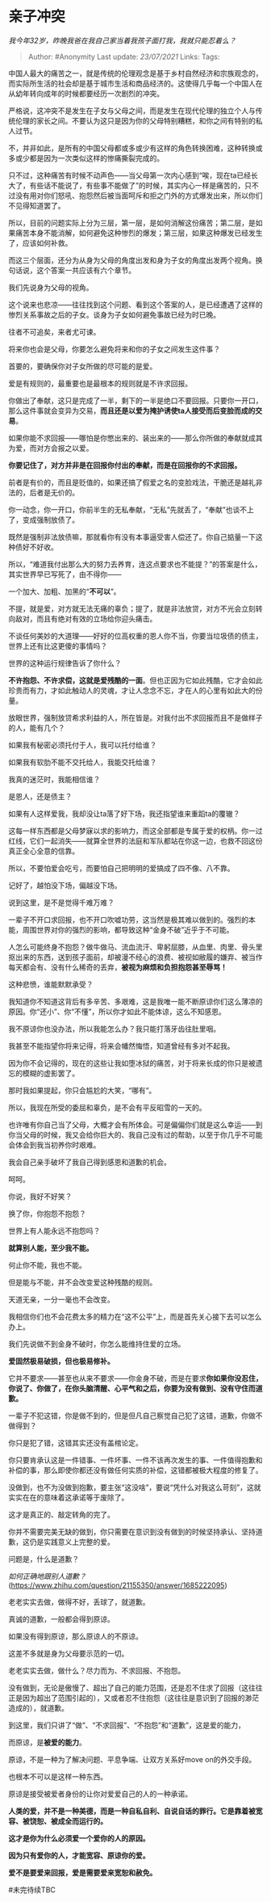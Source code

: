 # 亲子冲突
*我今年32岁，昨晚我爸在我自己家当着我孩子面打我，我就只能忍着么？*

> Author: #Anonymity
> Last update: *23/07/2021* 
> Links:
> Tags:  


中国人最大的痛苦之一，就是传统的伦理观念是基于乡村自然经济和宗族观念的，而实际所生活的社会却是基于城市生活和商品经济的。这使得几乎每一个中国人在从幼年转向成年的时候都要经历一次剧烈的冲突。

严格说，这冲突不是发生在子女与父母之间，而是发生在现代伦理的独立个人与传统伦理的家长之间。不要认为这只是因为你的父母特别糟糕，和你之间有特别的私人过节。

不，并非如此，是所有的中国父母都或多或少有这样的角色转换困难，这种转换或多或少都是因为一次类似这样的惨痛撕裂完成的。

只不过，这种痛苦有时候不动声色——当父母第一次内心感到“唉，现在ta已经长大了，有些话不能说了，有些事不能做了”的时候，其实内心一样是痛苦的，只不过没有用对你们怒吼、抱怨然后被当面呵斥和拒之门外的方式爆发出来，所以你们不见得知道罢了。

所以，目前的问题实际上分为三层，第一层，是如何消解这份痛苦；第二层，是如果痛苦本身不能消解，如何避免这种惨烈的爆发；第三层，如果这种爆发已经发生了，应该如何补救。

而这三个层面，还分为从身为父母的角度出发和身为子女的角度出发两个视角。换句话说，这个答案一共应该有六个章节。

我们先说身为父母的视角。

这个说来也悲凉——往往找到这个问题、看到这个答案的人，是已经遭遇了这样的惨烈关系事故之后的子女。谈身为子女如何避免事故已经为时已晚。

往者不可追矣，来者尤可谏。

将来你也会是父母，你要怎么避免将来和你的子女之间发生这件事？

首要的，要确保你对子女所做的尽可能的是爱。

爱是有规则的，最重要也是最根本的规则就是不许求回报。

你做出了奉献，这只是完成了一半，剩下的一半是绝口不要回报。只要你一开口，那么这件事就会变异为交易，**而且还是以爱为掩护诱使ta人接受而后变脸而成的交易**。

如果你能不求回报——哪怕是你憋出来的、装出来的——那么你所做的奉献就成其为爱，而对方会报之以爱。

**你要记住了，对方并非是在回报你付出的奉献，而是在回报你的不求回报。**

前者是有价的，而且是贬值的，如果还搞了假爱之名的变脸戏法，干脆还是越礼非法的，后者是无价的。

你一动念，你一开口，你前半生的无私奉献，“无私”先就丢了，“奉献”也谈不上了，变成强制放债了。

既然是强制非法放债嘛，那就看你有没有本事逼受害人偿还了。你自己掂量一下这种债好不好收。

所以，“难道我付出那么大的努力去养育，连这点要求也不能提？”的答案是什么，其实世界早已写死了，由不得你——

一个加大、加粗、加黑的“**不可以**”。

不提，就是爱，对方就无法无痛的辜负；提了，就是非法放贷，对方不光会立刻转向敌对，而且有绝对有效的立场给你迎头痛击。

不谈任何美妙的大道理——好好的位高权重的恩人你不当，你要当垃圾债的债主，世界上还有比这更傻的事情吗？

世界的这种运行规律告诉了你什么？

**不许抱怨、不许求偿，这就是爱残酷的一面**。但也正因为它如此残酷，它才会如此珍贵而有力，才如此触动人的灵魂，才让人念念不忘，才在人的心里有如此大的份量。

放眼世界，强制放贷希求利益的人，所在皆是。对我付出不求回报而且不是做样子的人，能有几个？

如果我有秘密必须托付于人，我可以托付给谁？

如果我有软肋不能不交托给人，我能交托给谁？

我真的迷茫时，我能相信谁？

是恩人，还是债主？

如果有人这样爱我，我却没让ta落了好下场，我还指望谁来重蹈ta的覆辙？

这每一样东西都是父母梦寐以求的影响力，而这全部都是专属于爱的权柄。你一过红线，它们一起消失——就算全世界的法庭和军队都站在你这一边，也救不回这份真正全心全意的信靠。

所以，不要怕爱会吃亏，而要怕自己把明明的爱搞成了四不像、八不靠。

记好了，越怕没下场，偏越没下场。

说到这里，是不是觉得千难万难？

一辈子不开口求回报，也不开口吹嘘功劳，这当然是极其难以做到的。强烈的本能，周围世界对你的强烈的影响，都导致这种“金身不破”近乎于不可能。

人怎么可能终身不抱怨？做牛做马、流血流汗、卑躬屈膝，从血里、肉里、骨头里抠出来的东西，送到孩子面前，却被漫不经心的浪费、被视如敝履的嫌弃、被当作每天都会有、没有什么稀奇的丢弃，**被视为麻烦和负担抱怨甚至辱骂！**

这种悲愤，谁能默默承受？

我知道你不知道这背后有多辛苦、多艰难，这是我唯一能不断原谅你们这么薄凉的原因。你“还小”、你“不懂”，所以你才如此不能体谅，这么不知感恩。

我不原谅你也没办法，所以我能怎么办？我只能打落牙齿往肚里咽。

我甚至不能指望你将来记得，将来会幡然悔悟，知道曾经有多对不起我。

因为你不会记得的，现在的这些让我如堕冰狱的痛苦，对于将来长成的你只是被遗忘的模糊的虚影罢了。

那时我如果提起，你只会尴尬的大笑，“哪有”。

所以，我现在所受的委屈和辜负，是不会有平反昭雪的一天的。

也许唯有你自己当了父母，大概才会有所体会。可是偏偏你们就是这么幸运——到你当父母的时候，我又会给你巨大的、我自己没有过的帮助，以至于你几乎不可能会体会到我当初养你时艰难。

我会自己亲手破坏了我自己得到感恩和道歉的机会。

呵呵。

你说，我好不好笑？

  


换了你，你抱怨不抱怨？

  


世界上有人能永远不抱怨吗？

**就算别人能，至少我不能。**

何止你不能，我也不能。

但是能与不能，并不会改变爱这种残酷的规则。

天道无亲，一分一毫也不会改变。

我相信你们也不会花费太多的精力在“这不公平”上，而是首先关心接下去可以怎么办上。

我们先说做不到金身不破时，你怎么能维持住爱的立场。

**爱固然极易破损，但也极易修补。**

它并不要求——甚至也从来不要求——你金身不破，而是在要求**你如果你没忍住，你说了、你做了，在你头脑清醒、心平气和之后，你要为没有做到、没有守住而道歉。**

一辈子不犯这错，你是做不到的，但是但凡自己察觉自己犯了这错，道歉，你做不做得到？

你只是犯了错，这错其实还没有盖棺论定。

你只要肯承认这是一件错事、一件坏事、一件不该再次发生的事、一件值得抱歉和补偿的事，那么即使你都还没有做任何实质的补偿，这错都被极大程度的修复了。

没做到，也不为没做到抱歉，要主张“这没啥”，要说“凭什么对我这么苛刻”，这就实实在在的意味着这承诺等于废除了。

这才是真正的、敲定转角的完了。

你并不需要完美无缺的做到，你只需要在意识到没有做到的时候坚持承认、坚持道歉，这仍是实践意义上完整的爱。

问题是，什么是道歉？

*如何正确地跟别人道歉？*(https://www.zhihu.com/question/21155350/answer/1685222095)  


老老实实去做，做得不好，丢球了，就道歉。

真诚的道歉，一般都会得到原谅。

如果没有得到原谅，那么原谅人的不原谅。

这差不多就是身为父母要示范的一切。

老老实实去做，做什么？尽力而为、不求回报、不抱怨。

没有做到，无论是傲慢了、超出了自己的能力范围，还是忍不住求了回报（这往往正是因为超出了范围引起的），又或者忍不住抱怨（这往往是意识到了回报的渺茫造成的），就道歉。

到这里，我们只讲了“做”、“不求回报”、“不抱怨”和“道歉”，这是爱的能力，

而原谅，是**被爱的能力**。

原谅，不是一种为了解决问题、平息争端、让双方关系好move on的外交手段。

也根本不可以是这样一种东西。

原谅是接受被爱者身份的让你对爱爱自己的人的一种承诺。

**人类的爱，并不是一种美德，而是一种自私自利、自说自话的罪行。它是靠着被宽容、被饶恕、被成全而运行的。**

**这才是你为什么必须爱一个爱你的人的原因。**

**因为只有爱你的人，才能宽容、原谅你的爱。**

**爱不是要爱来回报，爱是需要爱来宽恕和赦免。**

#未完待续TBC 



